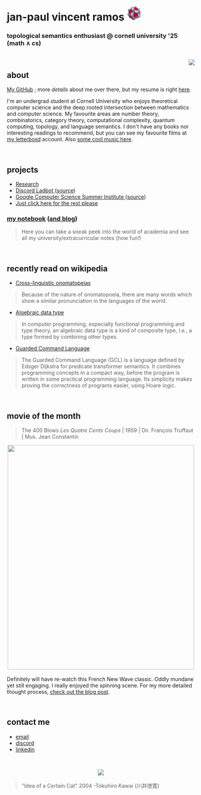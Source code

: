 # jan-paul vincent ramos ![alt text](./Data/icosi.png)
### topological semantics enthusiast @ cornell university '25 (math ∧ cs)

<br>

<img src="https://camo.githubusercontent.com/21a3ce80715bfadfef2b1576379cb6163a41ac0dd720cb6ae497f149f77aa3fd/68747470733a2f2f73706f746966792d6769746875622d70726f66696c652e76657263656c2e6170702f6170692f766965773f7569643d6e3837396f357a6b796b687764366967326e676a6b7a35757826636f7665725f696d6167653d74727565267468656d653d6e6f7661746f72656d" align="right">

## about
[My GitHub](https://github.com/jpVinnie) ; more *details* about me over there, but my resume is right [here](https://github.com/jpVinnie/jpVinnie/blob/master/Data/resume.pdf).

I'm an undergrad student at Cornell University who enjoys theoretical computer science and the deep rooted intersection between mathematics and computer science. My favourite areas are number theory, combinatorics, category theory, computational complexity, quantum computing, topology, and language semantics. I don't have any books nor interesting readings to recommend, but you can see my favourite films at [my letterboxd](https://letterboxd.com/Vinnely/) account. Also [some cool music here](https://bandcamp.com/jpvinnely).

<br>

## projects
- [Research](https://research.jpramos.me)
- [Discord Ladbot ](https://camto.github.io/Lad/Website/)([source](https://github.com/Camto/Lad))
- [Google Computer Science Summer Institute ](https://notes.jpramos.me/GoogleCSSI/)([source](https://github.com/jpVinnie/notebook/tree/main/GoogleCSSI))
- [Just click here for the rest please](https://github.com/jpVinnie?tab=repositories)


### [my notebook](https://notes.jpramos.me) ([and blog](https://notes.jpramos.me/blog))
> Here you can take a sneak peek into the world of academia and see all my university/extracurricular notes (how fun!)

<br>

## recently read on wikipedia 
- [Cross-linguistic onomatopeias](https://en.wikipedia.org/wiki/Cross-linguistic_onomatopoeias)
> Because of the nature of onomatopoeia, there are many words which show a similar pronunciation in the languages of the world.
- [Algebraic data type](https://en.wikipedia.org/wiki/Algebraic_data_type)
> In computer programming, especially functional programming and type theory, an algebraic data type is a kind of composite type, i.e., a type formed by combining other types.
- [Guarded Command Language](https://en.wikipedia.org/wiki/Guarded_Command_Language)
> The Guarded Command Language (GCL) is a language defined by Edsger Dijkstra for predicate transformer semantics. It combines programming concepts in a compact way, before the program is written in some practical programming language. Its simplicity makes proving the correctness of programs easier, using Hoare logic.

<br>

## movie of the month
> The 400 Blows *Les Quatre Cents Coups* | 1959 | Dir. François Truffaut | Mus. Jean Constantin 
<p align="center">
  <img src="https://raw.githubusercontent.com/jpVinnie/jpvinnie.github.io/master/movies/400blows.jpg" width="500" height="600" />
</p>

Definitely will have re-watch this French New Wave classic. Oddly mundane yet still engaging. I really enjoyed the spinning scene. For my more detailed thought process, [check out the blog post](https://notes.jpramos.me/blog/#february-2022-movie-of-the-month---the-400-blows).

<br>

## contact me
- [email](mailto:jvr34@cornell.edu)
- [discord](https://discord.com/users/294518633541926912)
- [linkedin](https://www.linkedin.com/in/jan-paul-v-ramos-6268bb208/)

<br>

<p align="center">
  <img src="https://raw.githubusercontent.com/jpVinnie/jpvinnie.github.io/master/Data/Tokuhiro%20Kawai2.jpg" />
</p>

> "Idea of a Certain Cat" 2004 -Tokuhiro Kawai (川井徳寛)

